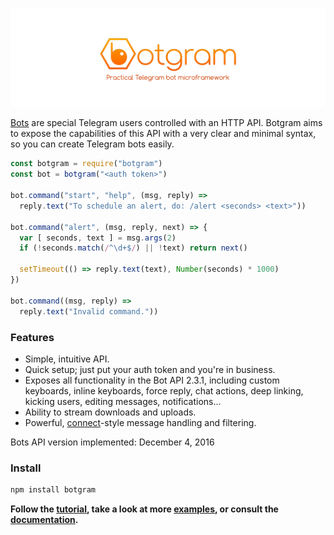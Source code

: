 [![Botgram](./docs/splash.png)](https://botgram.js.org)

[Bots] are special Telegram users controlled with an HTTP API. Botgram
aims to expose the capabilities of this API with a very clear and minimal
syntax, so you can create Telegram bots easily.

~~~ js
const botgram = require("botgram")
const bot = botgram("<auth token>")

bot.command("start", "help", (msg, reply) =>
  reply.text("To schedule an alert, do: /alert <seconds> <text>"))

bot.command("alert", (msg, reply, next) => {
  var [ seconds, text ] = msg.args(2)
  if (!seconds.match(/^\d+$/) || !text) return next()

  setTimeout(() => reply.text(text), Number(seconds) * 1000)
})

bot.command((msg, reply) =>
  reply.text("Invalid command."))
~~~

### Features

 - Simple, intuitive API.
 - Quick setup; just put your auth token and you're in business.
 - Exposes all functionality in the Bot API 2.3.1, including custom
   keyboards, inline keyboards, force reply, chat actions, deep
   linking, kicking users, editing messages, notifications...
 - Ability to stream downloads and uploads.
 - Powerful, [connect]-style message handling and filtering.

Bots API version implemented: December 4, 2016

### Install

~~~ bash
npm install botgram
~~~

**Follow the [tutorial], take a look at more [examples],
or consult the [documentation].**



[bots]: https://core.telegram.org/bots
[connect]: https://github.com/senchalabs/connect

[tutorial]: https://github.com/botgram/botgram/blob/master/docs/tutorial.md
[examples]: https://github.com/botgram/botgram/tree/master/examples
[documentation]: https://github.com/botgram/botgram/blob/master/docs/index.md
